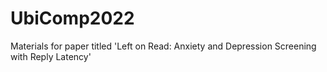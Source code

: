 # UbiComp2022
Materials for paper titled 'Left on Read: Anxiety and Depression Screening with Reply Latency'
